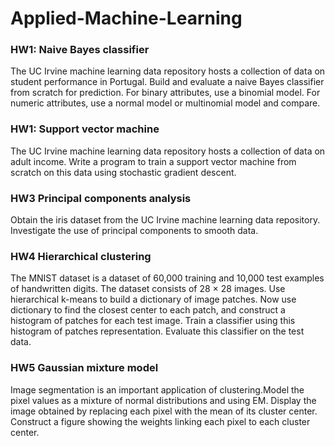 # Applied-Machine-Learning

### HW1: Naive Bayes classifier
The UC Irvine machine learning data repository hosts a collection of data on student performance in Portugal.
Build and evaluate a naive Bayes classifier from scratch for prediction. 
For binary attributes, use a binomial model. For numeric attributes, use a normal model or multinomial model and compare. 

### HW1: Support vector machine
The UC Irvine machine learning data repository hosts a collection of data on adult income. 
Write a program to train a support vector machine from scratch on this data using stochastic gradient descent. 


### HW3 Principal components analysis
Obtain the iris dataset from the UC Irvine machine learning data repository. Investigate the use of principal components to smooth data.

### HW4 Hierarchical clustering
The MNIST dataset is a dataset of 60,000 training and 10,000 test examples of handwritten digits. The dataset consists of 28 × 28 images. 
Use hierarchical k-means to build a dictionary of image patches. Now use dictionary to find the closest center to each patch, and construct a histogram of patches for each test image. Train a classifier using this histogram of patches representation. Evaluate this classifier on the test data.

### HW5 Gaussian mixture model
Image segmentation is an important application of clustering.Model the pixel values as a mixture of normal distributions and using EM. 
Display the image obtained by replacing each pixel with the mean of its cluster center. 
Construct a figure showing the weights linking each pixel to each cluster center.




